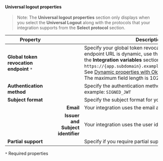 #### Universal logout properties

> Note: The **Universal logout properties** section only displays when you select the **Universal Logout** along with the protocols that your integration supports from the **Select protocol** section.

| <div style="width:150px">Property</div> | &nbsp; | Description  |
| ----------------- | --: | ------------ |
| **Global token revocation endpoint** `*` | |Specify your global token revocation endpoint. If your endpoint URL is dynamic, use the variables specified in the **Integration variables** section. For example: `https://{app.subdomain}.example.org/strawberry/login`. See [Dynamic properties with Okta Expression Language](#dynamic-properties-with-okta-expression-language).<br>The maximum field length is 1024 characters.|
| **Authentication method** | |Specify the authentication method for your app. For example: `SIGNED_JWT`|
| **Subject format** | | Specify the subject format for your app.|
| | **Email** | Your integration uses the email address of the user. |
| | **Issuer and Subject identifier** | Your integration uses the user identifier. |
| **Partial support** | | Specify if you require partial support for your app.|

`*` Required properties
